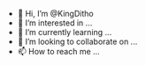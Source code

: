 - 👋 Hi, I’m @KingDitho
- 👀 I’m interested in ...
- 🌱 I’m currently learning ...
- 💞️ I’m looking to collaborate on ...
- 📫 How to reach me ...

<!---
KingDitho/KingDitho is a ✨ special ✨ repository because its `README.md` (this file) appears on your GitHub profile.
You can click the Preview link to take a look at your changes.
--->
